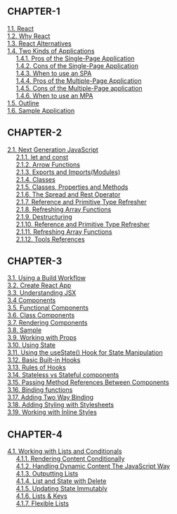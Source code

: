 ## CHAPTER-1
   [1.1. React](CHAPTER-1.md#11-react)    
   [1.2. Why React](CHAPTER-1.md#12-why-react)    
   [1.3. React Alternatives](CHAPTER-1.md#13-React-Alternatives)  
   [1.4. Two Kinds of Applications](CHAPTER-1.md#14-Two-Kinds-of-Applications)  
   &nbsp;&nbsp;&nbsp;&nbsp;&nbsp;[1.4.1. Pros of the Single-Page Application](CHAPTER-1.md#141-pros-of-the-single-page-application)</pre>  
   &nbsp;&nbsp;&nbsp;&nbsp;&nbsp;[1.4.2. Cons of the Single-Page Application](CHAPTER-1.md#142-cons-of-the-single-page-application)</pre>  
   &nbsp;&nbsp;&nbsp;&nbsp;&nbsp;[1.4.3. When to use an SPA](CHAPTER-1.md#143-when-to-use-an-spa)</pre>  
   &nbsp;&nbsp;&nbsp;&nbsp;&nbsp;[1.4.4. Pros of the Multiple-Page Application](CHAPTER-1.md#144-pros-of-the-multiple-page-application)</pre>  
   &nbsp;&nbsp;&nbsp;&nbsp;&nbsp;[1.4.5. Cons of the Multiple-Page application](CHAPTER-1.md#145-cons-of-the-multiple-page-application)</pre>  
   &nbsp;&nbsp;&nbsp;&nbsp;&nbsp;[1.4.6. When to use an MPA](CHAPTER-1.md#146-when-to-use-an-mpa)</pre>   
   [1.5. Outline](CHAPTER-1.md#15-outline)   
   [1.6. Sample Application](CHAPTER-1.md#16-sample-application)   
   
## CHAPTER-2
   [2.1. Next Generation JavaScript](CHAPTER-2.md#21-next-generation-javascript)  
   &nbsp;&nbsp;&nbsp;&nbsp;&nbsp;[2.1.1. let and const](CHAPTER-2.md#211-let-and-const)</pre>  
   &nbsp;&nbsp;&nbsp;&nbsp;&nbsp;[2.1.2. Arrow Functions](CHAPTER-2.md#212-arrow-functions)</pre>  
   &nbsp;&nbsp;&nbsp;&nbsp;&nbsp;[2.1.3. Exports and Imports(Modules)](CHAPTER-2.md#213-exports-and-importsmodules)</pre>  
   &nbsp;&nbsp;&nbsp;&nbsp;&nbsp;[2.1.4. Classes](CHAPTER-2.md#214-classes)</pre>  
   &nbsp;&nbsp;&nbsp;&nbsp;&nbsp;[2.1.5. Classes, Properties and Methods](CHAPTER-2.md#215-classes-properties-and-methods)</pre>  
   &nbsp;&nbsp;&nbsp;&nbsp;&nbsp;[2.1.6. The Spread and Rest Operator](CHAPTER-2.md#216-the-spread-and-rest-operator)</pre>  
   &nbsp;&nbsp;&nbsp;&nbsp;&nbsp;[2.1.7. Reference and Primitive Type Refresher](CHAPTER-2.md#217-reference-and-primitive-type-refresher)</pre>  
   &nbsp;&nbsp;&nbsp;&nbsp;&nbsp;[2.1.8. Refreshing Array Functions](CHAPTER-2.md#218-refreshing-array-functions)</pre>  
   &nbsp;&nbsp;&nbsp;&nbsp;&nbsp;[2.1.9. Destructuring](CHAPTER-2.md#219-destructuring)</pre>  
   &nbsp;&nbsp;&nbsp;&nbsp;&nbsp;[2.1.10. Reference and Primitive Type Refresher](CHAPTER-2.md#2110-reference-and-primitive-type-refresher)</pre>  
   &nbsp;&nbsp;&nbsp;&nbsp;&nbsp;[2.1.11. Refreshing Array Functions](CHAPTER-2.md#2111-refreshing-array-functions)</pre>  
   &nbsp;&nbsp;&nbsp;&nbsp;&nbsp;[2.1.12. Tools References](CHAPTER-2.md#2112-tools-references)</pre>  
   
## CHAPTER-3
   [3.1. Using a Build Workflow](CHAPTER-3.md#31-using-a-build-workflow)    
   [3.2. Create React App](CHAPTER-3.md#32-create-react-app)  
   [3.3. Understanding JSX](CHAPTER-3.md#33-understanding-jsx)  
   [3.4 Components](CHAPTER-3.md#34-components)  
   [3.5. Functional Components](CHAPTER-3.md#35-functional-components)  
   [3.6. Class Components](CHAPTER-3.md#36-class-components)  
   [3.7. Rendering Components](CHAPTER-3.md#37-rendering-components)  
   [3.8. Sample](CHAPTER-3.md#38-sample)  
   [3.9. Working with Props](CHAPTER-3.md#39-working-with-props)  
   [3.10. Using State](CHAPTER-3.md#310-using-state)  
   [3.11. Using the useState() Hook for State Manipulation](CHAPTER-3.md#311-using-the-usestate-hook-for-state-manipulation)  
   [3.12. Basic Built-in Hooks](CHAPTER-3.md#312-basic-built-in-hooks)  
   [3.13. Rules of Hooks](CHAPTER-3.md#313-rules-of-hooks)  
   [3.14. Stateless vs Stateful components](CHAPTER-3.md#314-stateless-vs-stateful-components)  
   [3.15. Passing Method References Between Components](CHAPTER-3.md#315-passing-method-references-between-components)  
   [3.16. Binding functions](CHAPTER-3.md#316-binding-functions)  
   [3.17. Adding Two Way Binding](CHAPTER-3.md#317-adding-two-way-binding)  
   [3.18. Adding Styling with Stylesheets](CHAPTER-3.md#318-adding-styling-with-stylesheets)  
   [3.19. Working with Inline Styles](CHAPTER-3.md#319-working-with-inline-styles)  

## CHAPTER-4
   [4.1. Working with Lists and Conditionals](CHAPTER-4.md#41-working-with-lists-and-conditionals)  
   &nbsp;&nbsp;&nbsp;&nbsp;&nbsp;[4.1.1. Rendering Content Conditionally](CHAPTER-4.md#411-rendering-content-conditionally)</pre>   
   &nbsp;&nbsp;&nbsp;&nbsp;&nbsp;[4.1.2. Handling Dynamic Content The JavaScript Way](CHAPTER-4.md#412-handling-dynamic-content-the-javascript-way)</pre>  
   &nbsp;&nbsp;&nbsp;&nbsp;&nbsp;[4.1.3. Outputting Lists](CHAPTER-4.md#413-outputting-lists)    
   &nbsp;&nbsp;&nbsp;&nbsp;&nbsp;[4.1.4. List and State with Delete](CHAPTER-4.md#414-list-and-state-with-delete)    
   &nbsp;&nbsp;&nbsp;&nbsp;&nbsp;[4.1.5. Updating State Immutably](CHAPTER-4.md#415-updating-state-immutably)   
   &nbsp;&nbsp;&nbsp;&nbsp;&nbsp;[4.1.6. Lists & Keys](CHAPTER-4.md#416-lists--keys)    
   &nbsp;&nbsp;&nbsp;&nbsp;&nbsp;[4.1.7. Flexible Lists](CHAPTER-4.md#417-flexible-lists)  
